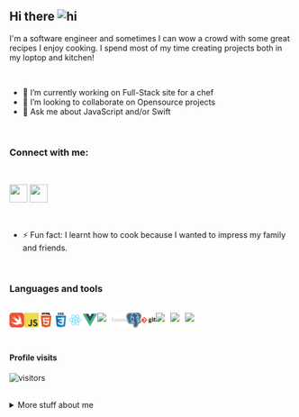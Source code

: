 ## Hi there <img src="https://user-images.githubusercontent.com/1303154/88677602-1635ba80-d120-11ea-84d8-d263ba5fc3c0.gif" width="28px" alt="hi">

I'm a software engineer and sometimes I can wow a crowd with some great recipes I enjoy cooking. I spend most of my time creating projects both in my loptop and kitchen!

<br>

- 🔭 I’m currently working on  Full-Stack site for a chef
- 👯 I’m looking to collaborate on Opensource projects 
- 💬 Ask me about JavaScript and/or Swift 

<br>

### Connect with me:
<br>


[<img height="32" width="32" src="https://cdn.jsdelivr.net/npm/simple-icons@v3/icons/twitter.svg" />](https://twitter.com/minierparedes)   [<img height="32" width="32" src="https://cdn.jsdelivr.net/npm/simple-icons@v3/icons/linkedin.svg" />](https://www.linkedin.com/in/minierparedes/)

<br>

- ⚡ Fun fact: I learnt how to cook because I wanted to impress my family and friends.

<br>

### Languages and tools
<br>

<img align="left" width="26px" src="https://raw.githubusercontent.com/github/explore/80688e429a7d4ef2fca1e82350fe8e3517d3494d/topics/swift/swift.png"/>
<img align="left" width="26px" src="https://raw.githubusercontent.com/github/explore/80688e429a7d4ef2fca1e82350fe8e3517d3494d/topics/javascript/javascript.png"/>
<img align="left" width="26px" src="https://raw.githubusercontent.com/github/explore/80688e429a7d4ef2fca1e82350fe8e3517d3494d/topics/html/html.png"/>
<img align="left" width="26px" src="https://raw.githubusercontent.com/github/explore/80688e429a7d4ef2fca1e82350fe8e3517d3494d/topics/css/css.png"/>
<img align="left" width="26px" src="https://raw.githubusercontent.com/github/explore/80688e429a7d4ef2fca1e82350fe8e3517d3494d/topics/react/react.png"/>
<img align="left" width="26px" src="https://raw.githubusercontent.com/github/explore/80688e429a7d4ef2fca1e82350fe8e3517d3494d/topics/vue/vue.png"/>
<img align="left" width="26px" src="https://camo.githubusercontent.com/720ed473d178f9380291709d2223860ade4f3c7bc368e3fea1ad057b8dc9c6f5/68747470733a2f2f6e6f64656a732e6f72672f7374617469632f696d616765732f6c6f676f2d6c696768742e737667"/>
<img align="left" width="26px" src="https://raw.githubusercontent.com/github/explore/80688e429a7d4ef2fca1e82350fe8e3517d3494d/topics/express/express.png"/>
<img align="left" width="26px" src="https://raw.githubusercontent.com/github/explore/80688e429a7d4ef2fca1e82350fe8e3517d3494d/topics/postgresql/postgresql.png"/>
<img align="left" width="26px" src="https://raw.githubusercontent.com/github/explore/80688e429a7d4ef2fca1e82350fe8e3517d3494d/topics/git/git.png"/>
<img align="left" width="26px" src="https://avatars1.githubusercontent.com/u/9919?s=200&v=4"/>
<img align="left" width="26px" src="https://media.githubusercontent.com/media/microsoft/vscode-docs/master/images/logo-stable.png"/>
<img align="left" width="28px" src="https://codewithchris-wpengine.netdna-ssl.com/wp-content/uploads/2019/09/icons8-xcode-512.png"/>


<br>
<br>
<br>


#### Profile visits


![visitors](https://visitor-badge.glitch.me/badge?page_id=minierparedes.minierparedes)

<br>
<details>
<summary>
  More stuff about me
</summary>

### Coding stats

<!--START_SECTION:waka-->
<!--END_SECTION:waka-->

<br>

### Github stats
<br>

![Minierparedes's github stats](https://github-readme-stats.vercel.app/api?username=minierparedes&count_private=true&hide=contribs,prs)

</details>